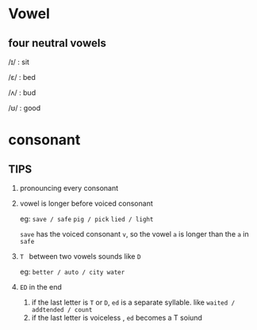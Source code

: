 # Vowel

## four neutral vowels

/ɪ/ : sit

/ɛ/ : bed

/ʌ/ : bud

/ʊ/ : good





# consonant

## TIPS

1. pronouncing every consonant

2. vowel is longer before voiced consonant

   eg: `save / safe` `pig / pick` `lied / light`

   `save` has the voiced consonant `v`, so the vowel `a` is longer than the  `a` in  `safe`

3. `T ` between two vowels sounds like `D`

   eg: `better / auto / city water`

4. `ED` in the end

   1. if the last letter is `T` or `D`, `ed`  is a separate syllable. like `waited / addtended / count`
   2. if the last letter is voiceless ,  `ed` becomes a T soiund
